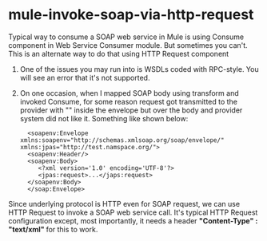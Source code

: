 # mule-invoke-soap-via-http-request
Typical way to consume a SOAP web service in Mule is using Consume component in Web Service Consumer module. But sometimes you can't. This is an alternate way to do that using HTTP Request component

1) One of the issues you may run into is WSDLs coded with RPC-style. You will see an error that it's not supported.
2) On one occasion, when I mapped SOAP body using transform and invoked Consume, for some reason request got transmitted to the provider with "<?xml version='1.0' encoding='UTF-8'?>" inside the envelope but over the body and provider system did not like it.  Something like shown below:

         <soapenv:Envelope xmlns:soapenv="http://schemas.xmlsoap.org/soap/envelope/" xmlns:jpas="http://test.namspace.org/">
         <soapenv:Header/>
         <soapenv:Body>
            <?xml version='1.0' encoding='UTF-8'?>
            <jpas:request>...</japs:request>
         </soapenv:Body>
         </soap:Envelope>
 
 Since underlying protocol is HTTP even for SOAP request, we can use HTTP Request to invoke a SOAP web service call. It's typical HTTP Request configuration except, most importantly, it needs a header <b> "Content-Type" : "text/xml" </b> for this to work.
